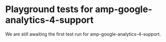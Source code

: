# Playground tests for amp-google-analytics-4-support
We are still awaiting the first test run for amp-google-analytics-4-support.
